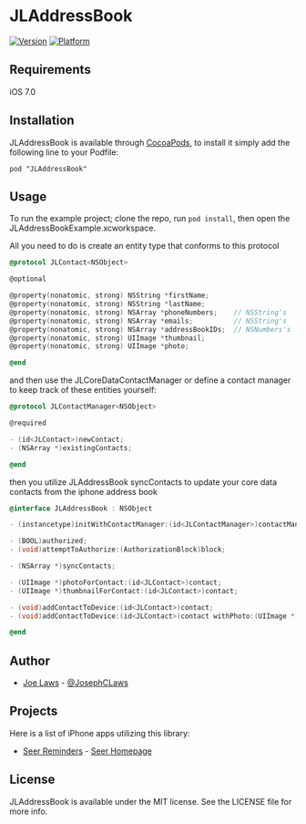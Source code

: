 # JLAddressBook

[![Version](http://cocoapod-badges.herokuapp.com/v/JLAddressBook/badge.png)](http://cocoadocs.org/docsets/JLAddressBook)
[![Platform](http://cocoapod-badges.herokuapp.com/p/JLAddressBook/badge.png)](http://cocoadocs.org/docsets/JLAddressBook)

## Requirements

iOS 7.0

## Installation

JLAddressBook is available through [CocoaPods](http://cocoapods.org), to install
it simply add the following line to your Podfile:

    pod "JLAddressBook"

## Usage

To run the example project; clone the repo, run `pod install`, then open the JLAddressBookExample.xcworkspace.

All you need to do is create an entity type that conforms to this protocol

```objective-c
@protocol JLContact<NSObject>

@optional

@property(nonatomic, strong) NSString *firstName;
@property(nonatomic, strong) NSString *lastName;
@property(nonatomic, strong) NSArray *phoneNumbers;    // NSString's
@property(nonatomic, strong) NSArray *emails;          // NSString's
@property(nonatomic, strong) NSArray *addressBookIDs;  // NSNumbers's
@property(nonatomic, strong) UIImage *thumbnail;
@property(nonatomic, strong) UIImage *photo;

@end
```

and then use the JLCoreDataContactManager or define a contact manager to keep track of these entities yourself:

```objective-c
@protocol JLContactManager<NSObject>

@required

- (id<JLContact>)newContact;
- (NSArray *)existingContacts;

@end
```

then you utilize JLAddressBook syncContacts to update your core data contacts from the iphone address book

```objective-c
@interface JLAddressBook : NSObject

- (instancetype)initWithContactManager:(id<JLContactManager>)contactManager;

- (BOOL)authorized;
- (void)attemptToAuthorize:(AuthorizationBlock)block;

- (NSArray *)syncContacts;

- (UIImage *)photoForContact:(id<JLContact>)contact;
- (UIImage *)thumbnailForContact:(id<JLContact>)contact;

- (void)addContactToDevice:(id<JLContact>)contact;
- (void)addContactToDevice:(id<JLContact>)contact withPhoto:(UIImage *)photo;

@end
```

## Author

- [Joe Laws] - [@JosephCLaws]

## Projects

Here is a list of iPhone apps utilizing this library:

- [Seer Reminders] - [Seer Homepage]

## License

JLAddressBook is available under the MIT license. See the LICENSE file for more info.

[Joe Laws]:https://www.linkedin.com/in/josephcharleslaws/
[@JosephCLaws]:https://twitter.com/JosephCLaws
[Seer Reminders]:https://itunes.apple.com/us/app/seer-reminders/id721450216?ls=1&mt=8
[Seer Homepage]:http://getseer.com

